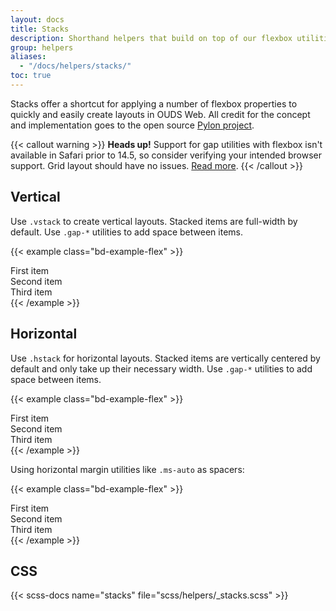 ```yaml
---
layout: docs
title: Stacks
description: Shorthand helpers that build on top of our flexbox utilities to make component layout faster and easier than ever.
group: helpers
aliases:
  - "/docs/helpers/stacks/"
toc: true
---
```


Stacks offer a shortcut for applying a number of flexbox properties to quickly and easily create layouts in OUDS Web. All credit for the concept and implementation goes to the open source [Pylon project](https://almonk.github.io/pylon/).

{{< callout warning >}}
**Heads up!** Support for gap utilities with flexbox isn't available in Safari prior to 14.5, so consider verifying your intended browser support. Grid layout should have no issues. [Read more](https://caniuse.com/flexbox-gap).
{{< /callout >}}

## Vertical

Use `.vstack` to create vertical layouts. Stacked items are full-width by default. Use `.gap-*` utilities to add space between items.

{{< example class="bd-example-flex" >}}
<div class="vstack gap-tall">
  <div class="p-short">First item</div>
  <div class="p-short">Second item</div>
  <div class="p-short">Third item</div>
</div>
{{< /example >}}

## Horizontal

Use `.hstack` for horizontal layouts. Stacked items are vertically centered by default and only take up their necessary width. Use `.gap-*` utilities to add space between items.

{{< example class="bd-example-flex" >}}
<div class="hstack gap-tall">
  <div class="p-short">First item</div>
  <div class="p-short">Second item</div>
  <div class="p-short">Third item</div>
</div>
{{< /example >}}

Using horizontal margin utilities like `.ms-auto` as spacers:

{{< example class="bd-example-flex" >}}
<div class="hstack gap-tall">
  <div class="p-short">First item</div>
  <div class="p-short ms-auto">Second item</div>
  <div class="p-short">Third item</div>
</div>
{{< /example >}}

<!--And with [vertical rules]({{< docsref "/helpers/vertical-rule" >}}):

{{< example class="bd-example-flex" >}}
<div class="hstack gap-tall">
  <div class="p-short">First item</div>
  <div class="p-short ms-auto">Second item</div>
  <div class="vr"></div>
  <div class="p-short">Third item</div>
</div>
{{< /example >}}-->

<!--## Examples

Use `.vstack` to stack buttons and other elements:

{{< example >}}
<div class="vstack gap-short col-md-5 mx-auto">
  <button type="button" class="btn btn-primary">Save changes</button>
  <button type="button" class="btn btn-outline-secondary">Cancel</button>
</div>
{{< /example >}}

Create an inline form with `.hstack`:

<details>
<summary>See Bootstrap examples that are incompatible with Orange Unified Design System.</summary>
<br>
{{< design-callout-alert >}}
This variant with an **horizontal layout** (i.e. labels not above the input fields) should not be used because it does not respect the Orange Unified Design System specifications.
{{< /design-callout-alert >}}

{{< example >}}
<div class="hstack gap-tall">
  <input class="form-control me-auto" type="text" placeholder="Add your item here..." aria-label="Add your item here...">
  <button type="button" class="btn btn-primary">Submit</button>
  <div class="vr"></div>
  <button type="button" class="btn btn-outline-secondary">Reset</button>
</div>
{{< /example >}}
</details>-->

## CSS

{{< scss-docs name="stacks" file="scss/helpers/_stacks.scss" >}}
